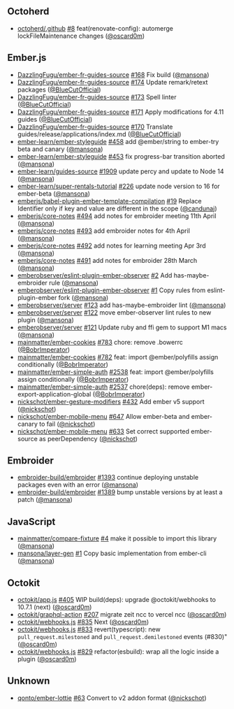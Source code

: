 ## Octoherd

- [octoherd/.github] [#8](https://github.com/octoherd/.github/pull/8)
  feat(renovate-config): automerge lockFileMaintenance changes ([@oscard0m])

## Ember.js

- [DazzlingFugu/ember-fr-guides-source]
  [#168](https://github.com/DazzlingFugu/ember-fr-guides-source/pull/168) Fix
  build ([@mansona])
- [DazzlingFugu/ember-fr-guides-source]
  [#174](https://github.com/DazzlingFugu/ember-fr-guides-source/pull/174) Update
  remark/retext packages ([@BlueCutOfficial])
- [DazzlingFugu/ember-fr-guides-source]
  [#173](https://github.com/DazzlingFugu/ember-fr-guides-source/pull/173) Spell
  linter ([@BlueCutOfficial])
- [DazzlingFugu/ember-fr-guides-source]
  [#171](https://github.com/DazzlingFugu/ember-fr-guides-source/pull/171) Apply
  modifications for 4.11 guides ([@BlueCutOfficial])
- [DazzlingFugu/ember-fr-guides-source]
  [#170](https://github.com/DazzlingFugu/ember-fr-guides-source/pull/170)
  Translate guides/release/applications/index.md ([@BlueCutOfficial])
- [ember-learn/ember-styleguide]
  [#458](https://github.com/ember-learn/ember-styleguide/pull/458) add
  @ember/string to ember-try beta and canary ([@mansona])
- [ember-learn/ember-styleguide]
  [#453](https://github.com/ember-learn/ember-styleguide/pull/453) fix
  progress-bar transition aborted ([@mansona])
- [ember-learn/guides-source]
  [#1909](https://github.com/ember-learn/guides-source/pull/1909) update percy
  and update to Node 14 ([@mansona])
- [ember-learn/super-rentals-tutorial]
  [#226](https://github.com/ember-learn/super-rentals-tutorial/pull/226) update
  node version to 16 for ember-beta ([@mansona])
- [emberjs/babel-plugin-ember-template-compilation]
  [#19](https://github.com/emberjs/babel-plugin-ember-template-compilation/pull/19)
  Replace Identifier only if key and value are different in the scope
  ([@candunaj])
- [emberjs/core-notes] [#494](https://github.com/emberjs/core-notes/pull/494)
  add notes for embroider meeting 11th April ([@mansona])
- [emberjs/core-notes] [#493](https://github.com/emberjs/core-notes/pull/493)
  add embroider notes for 4th April ([@mansona])
- [emberjs/core-notes] [#492](https://github.com/emberjs/core-notes/pull/492)
  add notes for learning meeting Apr 3rd ([@mansona])
- [emberjs/core-notes] [#491](https://github.com/emberjs/core-notes/pull/491)
  add notes for embroider 28th March ([@mansona])
- [emberobserver/eslint-plugin-ember-observer]
  [#2](https://github.com/emberobserver/eslint-plugin-ember-observer/pull/2) Add
  has-maybe-embroider rule ([@mansona])
- [emberobserver/eslint-plugin-ember-observer]
  [#1](https://github.com/emberobserver/eslint-plugin-ember-observer/pull/1)
  Copy rules from eslint-plugin-ember fork ([@mansona])
- [emberobserver/server]
  [#123](https://github.com/emberobserver/server/pull/123) add
  has-maybe-embroider lint ([@mansona])
- [emberobserver/server]
  [#122](https://github.com/emberobserver/server/pull/122) move ember-observer
  lint rules to new plugin ([@mansona])
- [emberobserver/server]
  [#121](https://github.com/emberobserver/server/pull/121) Update ruby and ffi
  gem to support M1 macs ([@mansona])
- [mainmatter/ember-cookies]
  [#783](https://github.com/mainmatter/ember-cookies/pull/783) chore: remove
  .bowerrc ([@BobrImperator])
- [mainmatter/ember-cookies]
  [#782](https://github.com/mainmatter/ember-cookies/pull/782) feat: import
  @ember/polyfills assign conditionally ([@BobrImperator])
- [mainmatter/ember-simple-auth]
  [#2538](https://github.com/mainmatter/ember-simple-auth/pull/2538) feat:
  import @ember/polyfills assign conditionally ([@BobrImperator])
- [mainmatter/ember-simple-auth]
  [#2537](https://github.com/mainmatter/ember-simple-auth/pull/2537)
  chore(deps): remove ember-export-application-global ([@BobrImperator])
- [nickschot/ember-gesture-modifiers]
  [#432](https://github.com/nickschot/ember-gesture-modifiers/pull/432) Add
  ember v5 support ([@nickschot])
- [nickschot/ember-mobile-menu]
  [#647](https://github.com/nickschot/ember-mobile-menu/pull/647) Allow
  ember-beta and ember-canary to fail ([@nickschot])
- [nickschot/ember-mobile-menu]
  [#633](https://github.com/nickschot/ember-mobile-menu/pull/633) Set correct
  supported ember-source as peerDependency ([@nickschot])

## Embroider

- [embroider-build/embroider]
  [#1393](https://github.com/embroider-build/embroider/pull/1393) continue
  deploying unstable packages even with an error ([@mansona])
- [embroider-build/embroider]
  [#1389](https://github.com/embroider-build/embroider/pull/1389) bump unstable
  versions by at least a patch ([@mansona])

## JavaScript

- [mainmatter/compare-fixture]
  [#4](https://github.com/mainmatter/compare-fixture/pull/4) make it possible to
  import this library ([@mansona])
- [mansona/layer-gen] [#1](https://github.com/mansona/layer-gen/pull/1) Copy
  basic implementation from ember-cli ([@mansona])

## Octokit

- [octokit/app.js] [#405](https://github.com/octokit/app.js/pull/405) WIP
  build(deps): upgrade @octokit/webhooks to 10.7.1 (next) ([@oscard0m])
- [octokit/graphql-action]
  [#207](https://github.com/octokit/graphql-action/pull/207) migrate zeit ncc to
  vercel ncc ([@oscard0m])
- [octokit/webhooks.js] [#835](https://github.com/octokit/webhooks.js/pull/835)
  Next ([@oscard0m])
- [octokit/webhooks.js] [#833](https://github.com/octokit/webhooks.js/pull/833)
  revert(typescript): new `pull_request.milestoned` and
  `pull_request.demilestoned` events (#830)" ([@oscard0m])
- [octokit/webhooks.js] [#829](https://github.com/octokit/webhooks.js/pull/829)
  refactor(esbuild): wrap all the logic inside a plugin ([@oscard0m])

## Unknown

- [qonto/ember-lottie] [#63](https://github.com/qonto/ember-lottie/pull/63)
  Convert to v2 addon format ([@nickschot])

[@bluecutofficial]: https://github.com/BlueCutOfficial
[@bobrimperator]: https://github.com/BobrImperator
[@candunaj]: https://github.com/candunaj
[@mansona]: https://github.com/mansona
[@nickschot]: https://github.com/nickschot
[@oscard0m]: https://github.com/oscard0m
[dazzlingfugu/ember-fr-guides-source]:
  https://github.com/DazzlingFugu/ember-fr-guides-source
[ember-learn/ember-styleguide]: https://github.com/ember-learn/ember-styleguide
[ember-learn/guides-source]: https://github.com/ember-learn/guides-source
[ember-learn/super-rentals-tutorial]:
  https://github.com/ember-learn/super-rentals-tutorial
[emberjs/babel-plugin-ember-template-compilation]:
  https://github.com/emberjs/babel-plugin-ember-template-compilation
[emberjs/core-notes]: https://github.com/emberjs/core-notes
[emberobserver/eslint-plugin-ember-observer]:
  https://github.com/emberobserver/eslint-plugin-ember-observer
[emberobserver/server]: https://github.com/emberobserver/server
[embroider-build/embroider]: https://github.com/embroider-build/embroider
[mainmatter/compare-fixture]: https://github.com/mainmatter/compare-fixture
[mainmatter/ember-cookies]: https://github.com/mainmatter/ember-cookies
[mainmatter/ember-simple-auth]: https://github.com/mainmatter/ember-simple-auth
[mansona/layer-gen]: https://github.com/mansona/layer-gen
[nickschot/ember-gesture-modifiers]:
  https://github.com/nickschot/ember-gesture-modifiers
[nickschot/ember-mobile-menu]: https://github.com/nickschot/ember-mobile-menu
[octoherd/.github]: https://github.com/octoherd/.github
[octokit/app.js]: https://github.com/octokit/app.js
[octokit/graphql-action]: https://github.com/octokit/graphql-action
[octokit/webhooks.js]: https://github.com/octokit/webhooks.js
[qonto/ember-lottie]: https://github.com/qonto/ember-lottie
